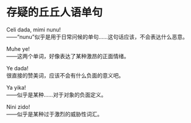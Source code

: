 # 存疑的丘丘人语单句

Celi dada, mimi nunu!  
——“nunu”似乎是用于日常问候的单句……这句话应该，不会表达什么恶意。

Muhe ye!  
——这两个单词，好像表达了某种激昂的正面情绪。

Ye dada!  
很直接的赞美词，应该不会有什么负面的意义吧。

Ya yika!  
——似乎是某种……对于对象的负面定义。

Nini zido!  
——似乎是某种过于激烈的威胁性词汇。
